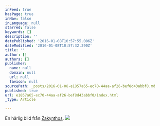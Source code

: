 ```yaml
---
inFeed: true
hasPage: true
inNav: false
inLanguage: null
starred: false
keywords: []
description: ''
datePublished: '2016-01-08T10:57:55.086Z'
dateModified: '2016-01-08T10:57:32.390Z'
title: ''
author: []
authors: []
publisher:
  name: null
  domain: null
  url: null
  favicon: null
sourcePath: _posts/2016-01-08-e1857a65-ec70-44aa-af26-bef8d43abbf0.md
published: true
url: e1857a65-ec70-44aa-af26-bef8d43abbf0/index.html
_type: Article

---
```

En härlig bild från [Zakynthos][0].
![](https://the-grid-user-content.s3-us-west-2.amazonaws.com/617771f8-ad0b-468e-af85-09e12f9af7d6.jpg)

[0]: http://www.zakynthosgrekland.se/
